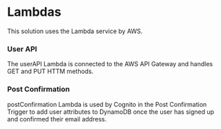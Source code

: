 # Lambdas
This solution uses the Lambda service by AWS.

### User API
The userAPI Lambda is connected to the AWS API Gateway and handles GET and PUT HTTM methods.

### Post Confirmation

postConfirmation Lambda is used by Cognito in the Post Confirmation Trigger to add user attributes to DynamoDB once the user has signed up
and confirmed their email address.